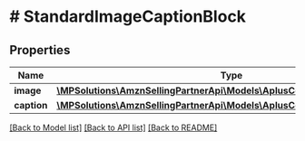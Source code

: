 # # StandardImageCaptionBlock

## Properties

Name | Type | Description | Notes
------------ | ------------- | ------------- | -------------
**image** | [**\MPSolutions\AmznSellingPartnerApi\Models\AplusContent\ImageComponent**](ImageComponent.md) |  | [optional]
**caption** | [**\MPSolutions\AmznSellingPartnerApi\Models\AplusContent\TextComponent**](TextComponent.md) |  | [optional]

[[Back to Model list]](../../README.md#models) [[Back to API list]](../../README.md#endpoints) [[Back to README]](../../README.md)
